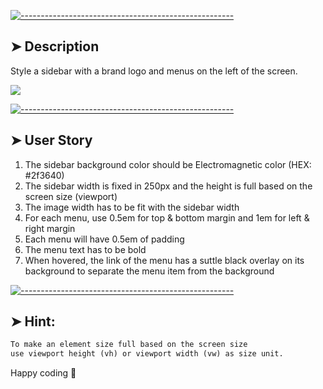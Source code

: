 [![-----------------------------------------------------](https://raw.githubusercontent.com/andreasbm/readme/master/assets/lines/colored.png)](#-description)

## ➤ Description
Style a sidebar with a brand logo and menus on the left of the screen.  

<img src="https://storage.googleapis.com/replit/images/1598871583753_3975a5ea00f7bbf38d8bb509cc37351f.png">

[![-----------------------------------------------------](https://raw.githubusercontent.com/andreasbm/readme/master/assets/lines/colored.png)](#-user-story)

## ➤ User Story
1. The sidebar background color should be Electromagnetic color (HEX: #2f3640)
2. The sidebar width is fixed in 250px and the height is full based on the screen size (viewport)
3. The image width has to be fit with the sidebar width
4. For each menu, use 0.5em for top & bottom margin and 1em for left & right margin
5. Each menu will have 0.5em of padding
6. The menu text has to be bold
7. When hovered, the link of the menu has a suttle black overlay on its background to separate the menu item from the background 

[![-----------------------------------------------------](https://raw.githubusercontent.com/andreasbm/readme/master/assets/lines/colored.png)](#-hint)
## ➤ Hint: 
```md
To make an element size full based on the screen size 
use viewport height (vh) or viewport width (vw) as size unit.
```

Happy coding 🥚